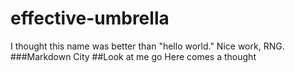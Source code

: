 # effective-umbrella
I thought this name was better than "hello world." Nice work, RNG.
###Markdown City
##Look at me go
Here comes a thought
